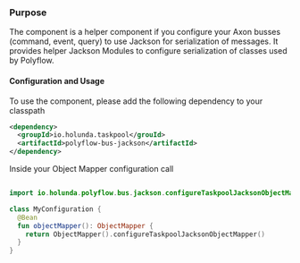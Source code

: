 ### Purpose

The component is a helper component if you configure your Axon busses (command, event, query) to use Jackson for serialization of messages.
It provides helper Jackson Modules to configure serialization of classes used by Polyflow. 

#### Configuration and Usage

To use the component, please add the following dependency to your classpath

```xml
<dependency>
  <groupId>io.holunda.taskpool</grouId>
  <artifactId>polyflow-bus-jackson</artifactId>
</dependency>
```

Inside your Object Mapper configuration call

```kotlin

import io.holunda.polyflow.bus.jackson.configureTaskpoolJacksonObjectMapper

class MyConfiguration {
  @Bean
  fun objectMapper(): ObjectMapper {
    return ObjectMapper().configureTaskpoolJacksonObjectMapper()
  }
}

```
